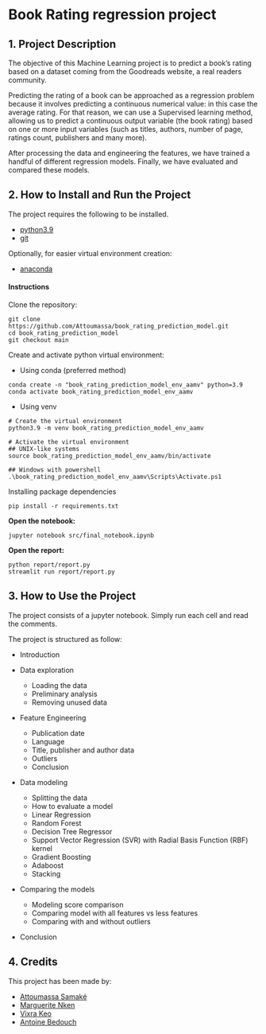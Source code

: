 # Book Rating regression project 

## 1. Project Description

The objective of this Machine Learning project is to predict a book’s rating based on a dataset coming from the Goodreads website, a real readers community.

Predicting the rating of a book can be approached as a regression problem because it involves predicting a continuous numerical value: in this case the average rating. For that reason, we can use a Supervised learning method, allowing us to predict a continuous output variable (the book rating) based on one or more input variables (such as titles, authors, number of page, ratings count, publishers and many more).

After processing the data and engineering the features, we have trained a handful of different regression models. Finally, we have evaluated and compared these models.

## 2. How to Install and Run the Project


The project requires the following to be installed. 
- [python3.9](https://www.python.org/downloads/)
- [git](https://git-scm.com/)

Optionally, for easier virtual environment creation:
- [anaconda](https://www.anaconda.com/)

#### Instructions

Clone the repository:
```shell
git clone https://github.com/Attoumassa/book_rating_prediction_model.git
cd book_rating_prediction_model
git checkout main
```

Create and activate python virtual environment:

- Using conda (preferred method)
```shell
conda create -n "book_rating_prediction_model_env_aamv" python=3.9
conda activate book_rating_prediction_model_env_aamv
```

- Using venv
```shell
# Create the virtual environment
python3.9 -m venv book_rating_prediction_model_env_aamv

# Activate the virtual environment
## UNIX-like systems
source book_rating_prediction_model_env_aamv/bin/activate

## Windows with powershell
.\book_rating_prediction_model_env_aamv\Scripts\Activate.ps1
```

Installing package dependencies
```shell
pip install -r requirements.txt
```

**Open the notebook:**

```shell
jupyter notebook src/final_notebook.ipynb
```

**Open the report:**

```shell
python report/report.py
streamlit run report/report.py
```

## 3. How to Use the Project

The project consists of a jupyter notebook. Simply run each cell and read the comments. 

The project is structured as follow:

- Introduction

- Data exploration
    - Loading the data
    - Preliminary analysis
    - Removing unused data

- Feature Engineering
    - Publication date
    - Language
    - Title, publisher and author data
    - Outliers
    - Conclusion
- Data modeling
    - Splitting the data
    - How to evaluate a model
    - Linear Regression
    - Random Forest
    - Decision Tree Regressor
    - Support Vector Regression (SVR) with Radial Basis Function (RBF) kernel
    - Gradient Boosting
    - Adaboost
    - Stacking

- Comparing the models
    - Modeling score comparison
    - Comparing model with all features vs less features
    - Comparing with and without outliers

- Conclusion

## 4. Credits

This project has been made by:
- [Attoumassa Samaké](https://github.com/Attoumassa)
- [Marguerite Nken](https://github.com/marguerite-nken)
- [Vixra Keo](https://github.com/Vixk2021)
- [Antoine Bedouch](https://github.com/Antoine-bdc)